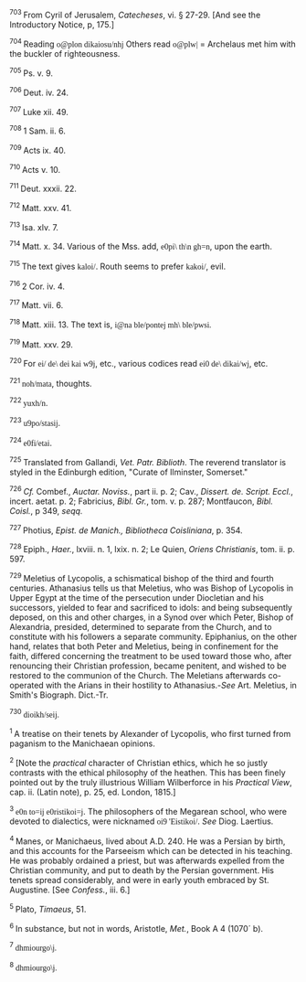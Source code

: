 <body>
 <p><a name="P4002_1155236"></a>
 <sup>703 </sup>From Cyril of Jerusalem, <i>Catecheses</i>, vi. § 27-29. [And see the Introductory Notice, p, 175.]</p>
 
 <p><a name="P4004_1155513"></a>
 <sup>704 </sup>Reading <font face="SPIonic">o@plon dikaiosu/nhj</font> Others read <font face="SPIonic">o@plw|</font> = Archelaus met him with the buckler of righteousness.</p>
 
 <p><a name="P4006_1156109"></a>
 <sup>705 </sup>Ps. v. 9.</p>
 
 <p><a name="P4007_1156313"></a>
 <sup>706 </sup>Deut. iv. 24.</p>
 
 <p><a name="P4008_1156564"></a>
 <sup>707 </sup>Luke xii. 49.</p>
 
 <p><a name="P4009_1156659"></a>
 <sup>708 </sup>1 Sam. ii. 6.</p>
 
 <p><a name="P4010_1156733"></a>
 <sup>709 </sup>Acts ix. 40.</p>
 
 <p><a name="P4011_1156785"></a>
 <sup>710 </sup>Acts v. 10.</p>
 
 <p><a name="P4012_1156878"></a>
 <sup>711 </sup>Deut. xxxii. 22.</p>
 
 <p><a name="P4013_1156995"></a>
 <sup>712 </sup>Matt. xxv. 41.</p>
 
 <p><a name="P4014_1157093"></a>
 <sup>713 </sup>Isa. xlv. 7.</p>
 
 <p><a name="P4015_1157184"></a>
 <sup>714 </sup>Matt. x. 34. Various of the Mss. add, <font face="SPIonic">e0pi\ th\n gh=n</font>, upon the earth.</p>
 
 <p><a name="P4016_1157386"></a>
 <sup>715 </sup>The text gives <font face="SPIonic">kaloi/</font>. Routh seems to prefer <font face="SPIonic">kakoi/</font>, evil.</p>
 
 <p><a name="P4018_1157922"></a>
 <sup>716 </sup>2 Cor. iv. 4.</p>
 
 <p><a name="P4019_1158232"></a>
 <sup>717 </sup>Matt. vii. 6.</p>
 
 <p><a name="P4020_1158473"></a>
 <sup>718 </sup>Matt. xiii. 13. The text is, <font face="SPIonic">i@na ble/pontej mh\ ble/pwsi.</font></p>
 
 <p><a name="P4021_1158900"></a>
 <sup>719 </sup>Matt. xxv. 29.</p>
 
 <p><a name="P4023_1158943"></a>
 <sup>720 </sup>For <font face="SPIonic">ei/ de\ dei kai w9j</font>, etc., various codices read <font face="SPIonic">ei0 de\ dikai/wj</font>, etc.</p>
 
 <p><a name="P4024_1159217"></a>
 <sup>721 </sup><font face="SPIonic">noh/mata</font>, thoughts.</p>
 
 <p><a name="P4025_1159464"></a>
 <sup>722 </sup><font face="SPIonic">yuxh/n</font>.</p>
 
 <p><a name="P4026_1160067"></a>
 <sup>723 </sup><font face="SPIonic">u9po/stasij</font>. </p>
 
 <p><a name="P4027_1160508"></a>
 <sup>724 </sup><font face="SPIonic">e0fi/etai</font>.</p>
 
 <p><a name="P4036_1161555"></a>
 <sup>725 </sup>Translated from Gallandi, <i>Vet. Patr. Biblioth</i>. The reverend translator is styled in the Edinburgh edition, "Curate of Ilminster, Somerset."</p>
 
 <p><a name="P4045_1163274"></a>
 <sup>726 </sup><i>Cf.</i> Combef., <i>Auctar. Noviss.</i>, part ii. p. 2; Cav., <i>Dissert. de. Script. Eccl.</i>, incert. aetat. p. 2; Fabricius, <i>Bibl. Gr.</i>, tom. v. p. 287; Montfaucon, <i>Bibl. Coisl.</i>, p 349, <i>seqq.</i></p>
 
 <p><a name="P4046_1163600"></a>
 <sup>727 </sup>Photius, <i>Epist. de Manich., Bibliotheca Coisliniana</i>, p. 354.</p>
 
 <p><a name="P4051_1164070"></a>
 <sup>728 </sup>Epiph., <i>Haer.</i>, lxviii. n. 1, lxix. n. 2; Le Quien, <i>Oriens Christianis</i>, tom. ii. p. 597.</p>
 
 <p><a name="P4057_1165010"></a>
 <sup>729 </sup>Meletius of Lycopolis, a schismatical bishop of the third and fourth centuries. Athanasius tells us that Meletius, who was Bishop of Lycopolis in Upper Egypt at the time of the persecution under Diocletian and his successors, yielded to fear and sacrificed to idols: and being subsequently deposed, on this and other charges, in a Synod over which Peter, Bishop of Alexandria, presided, determined to separate from the Church, and to constitute with his followers a separate community. Epiphanius, on the other hand, relates that both Peter and Meletius, being in confinement for the faith, differed concerning the treatment to be used toward those who, after renouncing their Christian profession, became penitent, and wished to be restored to the communion of the Church. The Meletians afterwards co-operated with the Arians in their hostility to Athanasius.-<i>See</i> Art. Meletius, in Smith's Biograph. Dict.-Tr. </p>
 
 <p><a name="P4058_1167092"></a>
 <sup>730 </sup><font face="SPIonic">dioikh/seij.</font></p>
 
 <p><a name="P4071_1167401"></a>
 <sup>1 </sup>A treatise on their tenets by Alexander of Lycopolis, who first turned from paganism to the Manichaean opinions.</p>
 
 <p><a name="P4076_1168720"></a>
 <sup>2 </sup>[Note the <i>practical</i> character of Christian ethics, which he so justly contrasts with the ethical philosophy of the heathen. This has been finely pointed out by the truly illustrious William Wilberforce in his <i>Practical View</i>, cap. ii. (Latin note), p. 25, ed. London, 1815.]</p>
 
 <p><a name="P4078_1169159"></a>
 <sup>3 </sup><font face="SPIonic">e0n to=ij e0ristikoi=j</font>. The philosophers of the Megarean school, who were devoted to dialectics, were nicknamed <font face="SPIonic">oi9 'Eistikoi/</font>. <i>See</i> Diog. Laertius.</p>
 
 <p><a name="P4082_1170308"></a>
 <sup>4 </sup>Manes, or Manichaeus, lived about A.D. 240. He was a Persian by birth, and this accounts for the Parseeism which can be detected in his teaching. He was probably ordained a priest, but was afterwards expelled from the Christian community, and put to death by the Persian government. His tenets spread considerably, and were in early youth embraced by St. Augustine. [See <i>Confess.</i>, iii. 6.]</p>
 
 <p><a name="P4083_1171315"></a>
 <sup>5 </sup>Plato, <i>Timaeus</i>, 51.</p>
 
 <p><a name="P4084_1171492"></a>
 <sup>6 </sup>In substance, but not in words, Aristotle, <i>Met.</i>, Book A 4 (1070´ b). </p>
 
 <p><a name="P4089_1173344"></a>
 <sup>7 </sup><font face="SPIonic">dhmiourgo\j.</font> </p>
 
 <p><a name="P4093_1174475"></a>
 <sup>8 </sup><font face="SPIonic">dhmiourgo\j.</font> </p>
 
 </body>